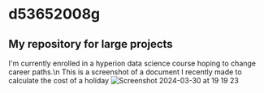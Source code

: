 # d53652008g
## My repository for large projects 
I'm currently enrolled in a hyperion data science course hoping to change career paths.\n
This is a screenshot of a document I recently made to calculate the cost of a holiday 
![Screenshot 2024-03-30 at 19 19 23](https://github.com/d56352008g/d53652008g/assets/165156596/de33002d-ecc2-4dda-93f9-f66715812365)
